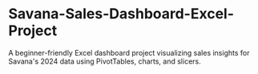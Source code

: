 # Savana-Sales-Dashboard-Excel-Project
A beginner-friendly Excel dashboard project visualizing sales insights for Savana's 2024 data using PivotTables, charts, and slicers.
